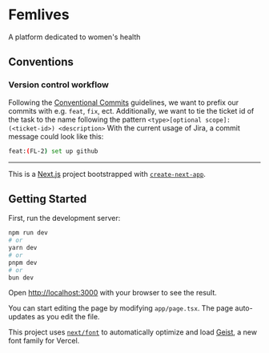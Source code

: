 # Femlives

A platform dedicated to women's health

## Conventions

### Version control workflow

Following the [Conventional Commits](https://www.conventionalcommits.org/en/v1.0.0/) guidelines, we want to prefix our commits with e.g. `feat`, `fix`, ect. Additionally, we want to tie the ticket id of the task to the name following the pattern `<type>[optional scope]:(<ticket-id>) <description>` With the current usage of Jira, a commit message could look like this:

```bash
feat:(FL-2) set up github
```

---

This is a [Next.js](https://nextjs.org) project bootstrapped with [`create-next-app`](https://nextjs.org/docs/app/api-reference/cli/create-next-app).

## Getting Started

First, run the development server:

```bash
npm run dev
# or
yarn dev
# or
pnpm dev
# or
bun dev
```

Open [http://localhost:3000](http://localhost:3000) with your browser to see the result.

You can start editing the page by modifying `app/page.tsx`. The page auto-updates as you edit the file.

This project uses [`next/font`](https://nextjs.org/docs/app/building-your-application/optimizing/fonts) to automatically optimize and load [Geist](https://vercel.com/font), a new font family for Vercel.
